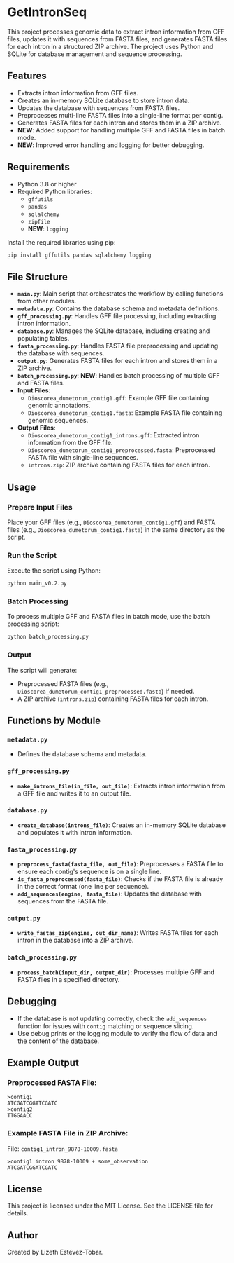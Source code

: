# GetIntronSeq

This project processes genomic data to extract intron information from GFF files, updates it with sequences from FASTA files, and generates FASTA files for each intron in a structured ZIP archive. The project uses Python and SQLite for database management and sequence processing.

## Features

- Extracts intron information from GFF files.
- Creates an in-memory SQLite database to store intron data.
- Updates the database with sequences from FASTA files.
- Preprocesses multi-line FASTA files into a single-line format per contig.
- Generates FASTA files for each intron and stores them in a ZIP archive.
- **NEW**: Added support for handling multiple GFF and FASTA files in batch mode.
- **NEW**: Improved error handling and logging for better debugging.

## Requirements

- Python 3.8 or higher
- Required Python libraries:
  - `gffutils`
  - `pandas`
  - `sqlalchemy`
  - `zipfile`
  - **NEW**: `logging`

Install the required libraries using pip:
```bash
pip install gffutils pandas sqlalchemy logging
```

## File Structure

- **`main.py`**: Main script that orchestrates the workflow by calling functions from other modules.
- **`metadata.py`**: Contains the database schema and metadata definitions.
- **`gff_processing.py`**: Handles GFF file processing, including extracting intron information.
- **`database.py`**: Manages the SQLite database, including creating and populating tables.
- **`fasta_processing.py`**: Handles FASTA file preprocessing and updating the database with sequences.
- **`output.py`**: Generates FASTA files for each intron and stores them in a ZIP archive.
- **`batch_processing.py`**: **NEW**: Handles batch processing of multiple GFF and FASTA files.
- **Input Files**:
  - `Dioscorea_dumetorum_contig1.gff`: Example GFF file containing genomic annotations.
  - `Dioscorea_dumetorum_contig1.fasta`: Example FASTA file containing genomic sequences.
- **Output Files**:
  - `Dioscorea_dumetorum_contig1_introns.gff`: Extracted intron information from the GFF file.
  - `Dioscorea_dumetorum_contig1_preprocessed.fasta`: Preprocessed FASTA file with single-line sequences.
  - `introns.zip`: ZIP archive containing FASTA files for each intron.

## Usage

### Prepare Input Files
Place your GFF files (e.g., `Dioscorea_dumetorum_contig1.gff`) and FASTA files (e.g., `Dioscorea_dumetorum_contig1.fasta`) in the same directory as the script.

### Run the Script
Execute the script using Python:
```bash
python main_v0.2.py
```

### Batch Processing
To process multiple GFF and FASTA files in batch mode, use the batch processing script:
```bash
python batch_processing.py
```

### Output
The script will generate:
- Preprocessed FASTA files (e.g., `Dioscorea_dumetorum_contig1_preprocessed.fasta`) if needed.
- A ZIP archive (`introns.zip`) containing FASTA files for each intron.

## Functions by Module

### `metadata.py`
- Defines the database schema and metadata.

### `gff_processing.py`
- **`make_introns_file(in_file, out_file)`**: Extracts intron information from a GFF file and writes it to an output file.

### `database.py`
- **`create_database(introns_file)`**: Creates an in-memory SQLite database and populates it with intron information.

### `fasta_processing.py`
- **`preprocess_fasta(fasta_file, out_file)`**: Preprocesses a FASTA file to ensure each contig's sequence is on a single line.
- **`is_fasta_preprocessed(fasta_file)`**: Checks if the FASTA file is already in the correct format (one line per sequence).
- **`add_sequences(engine, fasta_file)`**: Updates the database with sequences from the FASTA file.

### `output.py`
- **`write_fastas_zip(engine, out_dir_name)`**: Writes FASTA files for each intron in the database into a ZIP archive.

### `batch_processing.py`
- **`process_batch(input_dir, output_dir)`**: Processes multiple GFF and FASTA files in a specified directory.

## Debugging

- If the database is not updating correctly, check the `add_sequences` function for issues with `contig` matching or sequence slicing.
- Use debug prints or the logging module to verify the flow of data and the content of the database.

## Example Output

### Preprocessed FASTA File:
```
>contig1
ATCGATCGGATCGATC
>contig2
TTGGAACC
```

### Example FASTA File in ZIP Archive:
File: `contig1_intron_9878-10009.fasta`
```
>contig1 intron 9878-10009 + some_observation
ATCGATCGGATCGATC
```

## License

This project is licensed under the MIT License. See the LICENSE file for details.

## Author

Created by Lizeth Estévez-Tobar.

